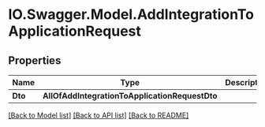 # IO.Swagger.Model.AddIntegrationToApplicationRequest
## Properties

Name | Type | Description | Notes
------------ | ------------- | ------------- | -------------
**Dto** | **AllOfAddIntegrationToApplicationRequestDto** |  | [optional] 

[[Back to Model list]](../README.md#documentation-for-models) [[Back to API list]](../README.md#documentation-for-api-endpoints) [[Back to README]](../README.md)

